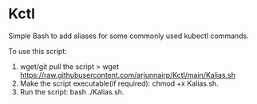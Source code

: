 # Kctl

Simple Bash to add aliases for some commonly used kubectl commands.

To use this script:
1. wget/git pull the script > wget https://raw.githubusercontent.com/arjunnairp/Kctl/main/Kalias.sh
2. Make the script executable(if required): chmod +x Kalias.sh.
3. Run the script: bash ./Kalias.sh.

